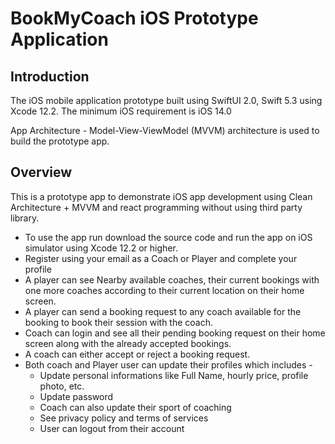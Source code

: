 # BookMyCoach iOS Prototype Application

## Introduction

The iOS mobile application prototype built using SwiftUI 2.0, Swift 5.3 using Xcode 12.2. 
The minimum iOS requirement is iOS 14.0

App Architecture - Model-View-ViewModel (MVVM) architecture is used to build the prototype app.

## Overview

This is a prototype app to demonstrate iOS app development using Clean Architecture + MVVM and react programming without using third party library.

- To use the app run download the source code and run the app on iOS simulator using Xcode 12.2 or higher.
- Register using your email as a Coach or Player and complete your profile
-  A player can see Nearby available coaches, their current bookings with one more coaches according to their current location on their home screen.
- A player can send a booking request to any coach available for the booking to book their session with the coach.
- Coach can login and see all their pending booking request on their home screen along with the already accepted bookings.
 - A coach can either accept or reject a booking request.
 - Both coach and Player user can update their profiles which includes -
   - Update personal informations like Full Name, hourly price, profile photo, etc.
   - Update password
   - Coach can also update their sport of coaching 
   -  See privacy policy and terms of services
   - User can logout from their account
